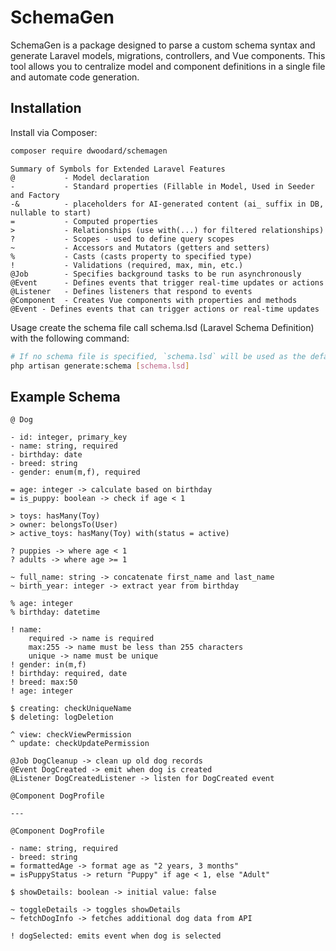 # SchemaGen

SchemaGen is a package designed to parse a custom schema syntax and generate Laravel models, migrations, controllers, and Vue components. This tool allows you to centralize model and component definitions in a single file and automate code generation.

## Installation

Install via Composer:

```bash
composer require dwoodard/schemagen
```

```
Summary of Symbols for Extended Laravel Features
@           - Model declaration
-           - Standard properties (Fillable in Model, Used in Seeder and Factory
-&          - placeholders for AI-generated content (ai_ suffix in DB, nullable to start)
=           - Computed properties
>           - Relationships (use with(...) for filtered relationships)
?           - Scopes - used to define query scopes
~           - Accessors and Mutators (getters and setters)
%           - Casts (casts property to specified type)
!           - Validations (required, max, min, etc.)
@Job        - Specifies background tasks to be run asynchronously
@Event      - Defines events that trigger real-time updates or actions
@Listener   - Defines listeners that respond to events
@Component  - Creates Vue components with properties and methods
@Event - Defines events that can trigger actions or real-time updates
```

Usage
create the schema file call schema.lsd (Laravel Schema Definition) with the following command:
```bash
# If no schema file is specified, `schema.lsd` will be used as the default.
php artisan generate:schema [schema.lsd]
```

## Example Schema
```
@ Dog

- id: integer, primary_key
- name: string, required
- birthday: date
- breed: string
- gender: enum(m,f), required

= age: integer -> calculate based on birthday
= is_puppy: boolean -> check if age < 1

> toys: hasMany(Toy)
> owner: belongsTo(User)
> active_toys: hasMany(Toy) with(status = active)

? puppies -> where age < 1
? adults -> where age >= 1

~ full_name: string -> concatenate first_name and last_name
~ birth_year: integer -> extract year from birthday

% age: integer
% birthday: datetime

! name: 
    required -> name is required
    max:255 -> name must be less than 255 characters
    unique -> name must be unique
! gender: in(m,f)
! birthday: required, date
! breed: max:50
! age: integer

$ creating: checkUniqueName
$ deleting: logDeletion

^ view: checkViewPermission
^ update: checkUpdatePermission

@Job DogCleanup -> clean up old dog records
@Event DogCreated -> emit when dog is created
@Listener DogCreatedListener -> listen for DogCreated event

@Component DogProfile

---

@Component DogProfile

- name: string, required
- breed: string
= formattedAge -> format age as "2 years, 3 months"
= isPuppyStatus -> return "Puppy" if age < 1, else "Adult"

$ showDetails: boolean -> initial value: false

~ toggleDetails -> toggles showDetails
~ fetchDogInfo -> fetches additional dog data from API

! dogSelected: emits event when dog is selected

```
